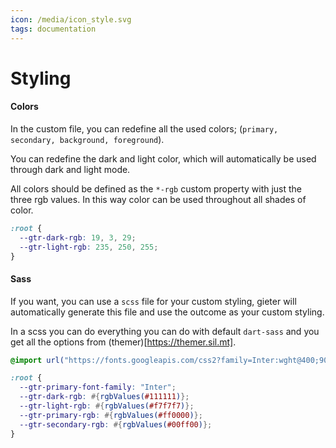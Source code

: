 ```yaml
---
icon: /media/icon_style.svg
tags: documentation
---
```


# Styling





#### Colors

In the custom file, you can redefine all the used colors; (`primary, secondary, background, foreground`).

You can redefine the dark and light color, which will automatically be used through dark and light mode. 

All colors should be defined as the `*-rgb` custom property with just the three rgb values. In this way color can be used throughout all shades of color.

```css
:root {
  --gtr-dark-rgb: 19, 3, 29;
  --gtr-light-rgb: 235, 250, 255;
}
```

#### Sass

If you want, you can use a `scss` file for your custom styling, gieter will automatically generate this file and use the outcome as your custom styling. 

In a scss you can do everything you can do with default `dart-sass` and you get all the options from (themer)[https://themer.sil.mt].

```scss
@import url("https://fonts.googleapis.com/css2?family=Inter:wght@400;900&family=Red+Hat+Display:wght@400;700&display=swap");

:root {
  --gtr-primary-font-family: "Inter";
  --gtr-dark-rgb: #{rgbValues(#111111)};
  --gtr-light-rgb: #{rgbValues(#f7f7f7)};
  --gtr-primary-rgb: #{rgbValues(#ff0000)};
  --gtr-secondary-rgb: #{rgbValues(#00ff00)};
}
```